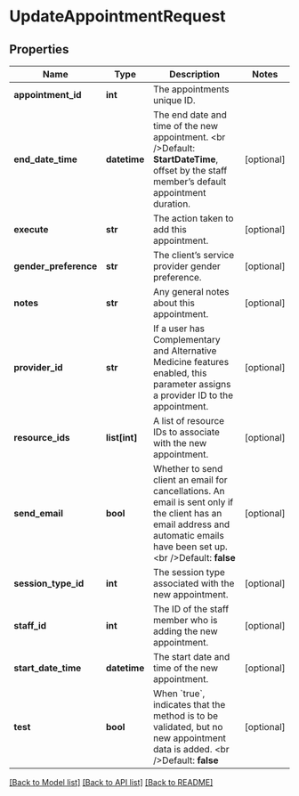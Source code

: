 # UpdateAppointmentRequest

## Properties
Name | Type | Description | Notes
------------ | ------------- | ------------- | -------------
**appointment_id** | **int** | The appointments unique ID. | 
**end_date_time** | **datetime** | The end date and time of the new appointment.   &lt;br /&gt;Default: **StartDateTime**, offset by the staff member’s default appointment duration. | [optional] 
**execute** | **str** | The action taken to add this appointment. | [optional] 
**gender_preference** | **str** | The client’s service provider gender preference. | [optional] 
**notes** | **str** | Any general notes about this appointment. | [optional] 
**provider_id** | **str** | If a user has Complementary and Alternative Medicine features enabled, this parameter assigns a provider ID to the appointment. | [optional] 
**resource_ids** | **list[int]** | A list of resource IDs to associate with the new appointment. | [optional] 
**send_email** | **bool** | Whether to send client an email for cancellations. An email is sent only if the client has an email address and automatic emails have been set up.   &lt;br /&gt;Default: **false** | [optional] 
**session_type_id** | **int** | The session type associated with the new appointment. | [optional] 
**staff_id** | **int** | The ID of the staff member who is adding the new appointment. | [optional] 
**start_date_time** | **datetime** | The start date and time of the new appointment. | [optional] 
**test** | **bool** | When &#x60;true&#x60;, indicates that the method is to be validated, but no new appointment data is added.   &lt;br /&gt;Default: **false** | [optional] 

[[Back to Model list]](../README.md#documentation-for-models) [[Back to API list]](../README.md#documentation-for-api-endpoints) [[Back to README]](../README.md)


